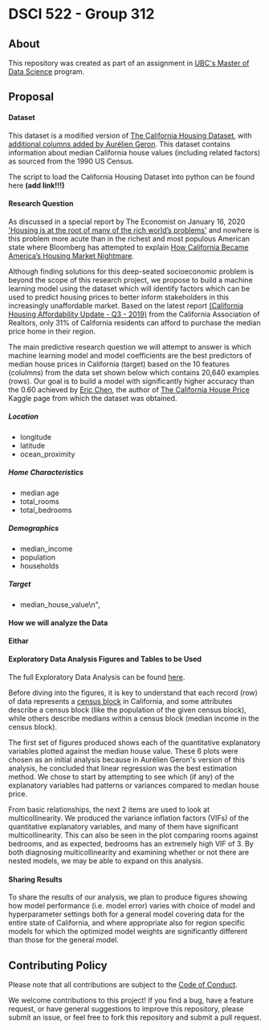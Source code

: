 # DSCI 522 - Group 312

## About
This repository was created as part of an assignment in [UBC's Master of Data Science](https://masterdatascience.ubc.ca/) program.

## Proposal

#### Dataset
This dataset is a modified version of [The California Housing Dataset](https://www.dcc.fc.up.pt/~ltorgo/Regression/cal_housing.html), with [additional columns added by Aurélien Geron](https://github.com/ageron/handson-ml). This dataset contains information about median California house values (including related factors) as sourced from the 1990 US Census.

The script to load the California Housing Dataset into python can be found here **(add link!!!)**

#### Research Question
As discussed in a special report by The Economist on January 16, 2020 ['Housing is at the root of many of the rich world’s problems'](https://www.economist.com/special-report/2020/01/16/housing-is-at-the-root-of-many-of-the-rich-worlds-problems) and nowhere is this problem more acute than in the richest and most populous American state where Bloomberg has attempted to explain [How California Became America’s Housing Market Nightmare](https://www.bloomberg.com/graphics/2019-california-housing-crisis/).

Although finding solutions for this deep-seated socioeconomic problem is beyond the scope of this research project, we propose to build a machine learning model using the dataset which will identify factors which can be used to predict housing prices to better inform stakeholders in this increasingly unaffordable market. Based on the latest report [(California Housing Affordability Update - Q3 - 2019)](https://www.car.org/marketdata/data/haitraditional) from the California Association of Realtors, only 31% of California residents can afford to purchase the median price home in their region.

The main predictive research question we will attempt to answer is which machine learning model and model coefficients are the best predictors of median house prices in California (target) based on the 10 features (colulmns) from the data set shown below which contains 20,640 examples (rows). Our goal is to build a model with significantly higher accuracy than the 0.60 achieved by [Eric Chen](https://www.kaggle.com/ericfeng84), the author of [The California House Price](https://www.kaggle.com/ericfeng84/the-california-housing-price) Kaggle page from which the dataset was obtained.

##### Location
* longitude
* latitude
* ocean_proximity

##### Home Characteristics
* median age
* total_rooms
* total_bedrooms

##### Demographics
* median_income
* population
* households

##### Target
* median_house_value\n",
  
  
#### How we will analyze the Data
**Eithar**

#### Exploratory Data Analysis Figures and Tables to be Used
The full Exploratory Data Analysis can be found [here](analysis/EDA.ipynb).

Before diving into the figures, it is key to understand that each record (row) of data represents a [census block](https://www.census.gov/newsroom/blogs/random-samplings/2011/07/what-are-census-blocks.html) in California, and some attributes describe a census block (like the population of the given census block), while others describe medians within a census block (median income in the census block).

The first set of figures produced shows each of the quantitative explanatory variables plotted against the median house value. These 6 plots were chosen as an initial analysis because in Aurélien Geron's version of this analysis, he concluded that linear regression was the best estimation method. We chose to start by attempting to see which (if any) of the explanatory variables had patterns or variances compared to median house price.

From basic relationships, the next 2 items are used to look at multicollinearity. We produced the variance inflation factors (VIFs) of the quantitative explanatory variables, and many of them have significant multicollinearity. This can also be seen in the plot comparing rooms against bedrooms, and as expected, bedrooms has an extremely high VIF of 3. By both diagnosing multicollinearity and examining whether or not there are nested models, we may be able to expand on this analysis.

#### Sharing Results
To share the results of our analysis, we plan to produce figures showing how model performance (i.e. model error) varies with choice of model and hyperparameter settings both for a general model covering data for the entire state of California, and where appropriate also for region specific models for which the optimized model weights are significantly different than those for the general model.

## Contributing Policy
Please note that all contributions are subject to the [Code of Conduct](CODE_OF_CONDUCT.md).

We welcome contributions to this project! If you find a bug, have a feature request, or have general suggestions to improve this repository, please submit an issue, or feel free to fork this repository and submit a pull request.